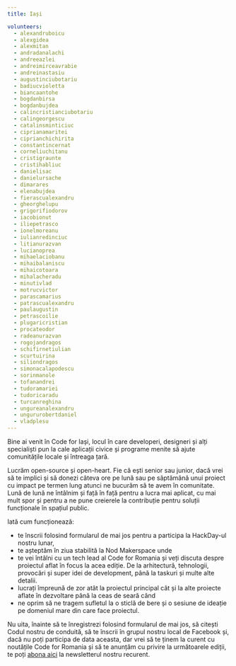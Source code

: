 ```yaml
---
title: Iași

volunteers:
  - alexandruboicu
  - alexgidea
  - alexmitan
  - andradanalachi
  - andreeazlei
  - andreimirceavrabie
  - andreinastasiu
  - augustinciubotariu
  - badiucvioletta
  - biancaantohe
  - bogdanbirsa
  - bogdanbujdea
  - calincristianciubotariu
  - calingeorgescu
  - catalinsminticiuc
  - ciprianamaritei
  - ciprianchichirita
  - constantincernat
  - corneliuchitanu
  - cristigraunte
  - cristihabliuc
  - danielisac
  - danielursache
  - dimarares
  - elenabujdea
  - fierascualexandru
  - gheorghelupu
  - grigorifiodorov
  - iacobionut
  - iliepetrasco
  - ionelmoreanu
  - iulianredinciuc
  - litianurazvan
  - lucianoprea
  - mihaelaciobanu
  - mihaibalaniscu
  - mihaicotoara
  - mihalacheradu
  - minutivlad
  - motrucvictor
  - parascamarius
  - patrascualexandru
  - paulaugustin
  - petrascoilie
  - plugaricristian
  - procateodor
  - radeanurazvan
  - rogojandragos
  - schifirnetiulian
  - scurtuirina
  - siliondragos
  - simonacalapodescu
  - sorinmanole
  - tofanandrei
  - tudoramariei
  - tudoricaradu
  - turcanreghina
  - ungureanalexandru
  - ungururobertdaniel
  - vladplesu
---
```


Bine ai venit în Code for Iași, locul în care developeri, designeri și alți specialiști pun la cale aplicații civice și programe menite să ajute comunitățile locale și întreaga țară.

Lucrăm open-source și open-heart. Fie că ești senior sau junior, dacă vrei să te implici și să donezi câteva ore pe lună sau pe săptămână unui proiect cu impact pe termen lung atunci ne bucurăm să te avem în comunitate. Lună de lună ne întâlnim și față în față pentru a lucra mai aplicat, cu mai mult spor și pentru a ne pune creierele la contribuție pentru soluții funcționale în spațiul public. 

Iată cum funcționează: 
* te înscrii folosind formularul de mai jos pentru a participa la HackDay-ul nostru lunar, 
* te așteptăm în ziua stabilită la Nod Makerspace unde
* te vei întâlni cu un tech lead al Code for Romania și veți discuta despre proiectul aflat în focus la acea ediție. De la arhitectură, tehnologii, provocări și super idei de development, până la taskuri și multe alte detalii. 
* lucrați împreună de zor atât la proiectul principal cât și la alte proiecte aflate în dezvoltare până la ceas de seară când 
* ne oprim să ne tragem sufletul la o sticlă de bere și o sesiune de ideație pe domeniul mare din care face proiectul. 

Nu uita, înainte să te înregistrezi folosind formularul de mai jos, să citești Codul nostru de conduită, să te înscrii în grupul nostru local de Facebook și, dacă nu poți participa de data aceasta, dar vrei să te ținem la curent cu noutățile Code for Romania și să te anunțăm cu privire la următoarele ediții, te poți [abona aici](https://code4.us13.list-manage.com/subscribe?u=1bcbbbff5fbab7429738442f5&id=cb38ce1e2a) la newsletterul nostru recurent. 
